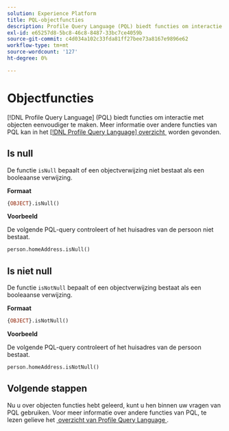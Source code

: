 ```yaml
---
solution: Experience Platform
title: PQL-objectfuncties
description: Profile Query Language (PQL) biedt functies om interactie met objecten eenvoudiger te maken.
exl-id: e65257d8-5bc8-46c8-8487-33bc7ce4059b
source-git-commit: c4d034a102c33fda81ff27bee73a8167e9896e62
workflow-type: tm+mt
source-wordcount: '127'
ht-degree: 0%

---
```


# Objectfuncties

[!DNL Profile Query Language] (PQL) biedt functies om interactie met objecten eenvoudiger te maken. Meer informatie over andere functies van PQL kan in het [[!DNL Profile Query Language]  overzicht &#x200B;](./overview.md) worden gevonden.

## Is null

De functie `isNull` bepaalt of een objectverwijzing niet bestaat als een booleaanse verwijzing.

**Formaat**

```sql
{OBJECT}.isNull()
```

**Voorbeeld**

De volgende PQL-query controleert of het huisadres van de persoon niet bestaat.

```sql
person.homeAddress.isNull()
```

## Is niet null

De functie `isNotNull` bepaalt of een objectverwijzing bestaat als een booleaanse verwijzing.

**Formaat**

```sql
{OBJECT}.isNotNull()
```

**Voorbeeld**

De volgende PQL-query controleert of het huisadres van de persoon bestaat.

```sql
person.homeAddress.isNotNull()
```

## Volgende stappen

Nu u over objecten functies hebt geleerd, kunt u hen binnen uw vragen van PQL gebruiken. Voor meer informatie over andere functies van PQL, te lezen gelieve het [&#x200B; overzicht van Profile Query Language &#x200B;](./overview.md).
